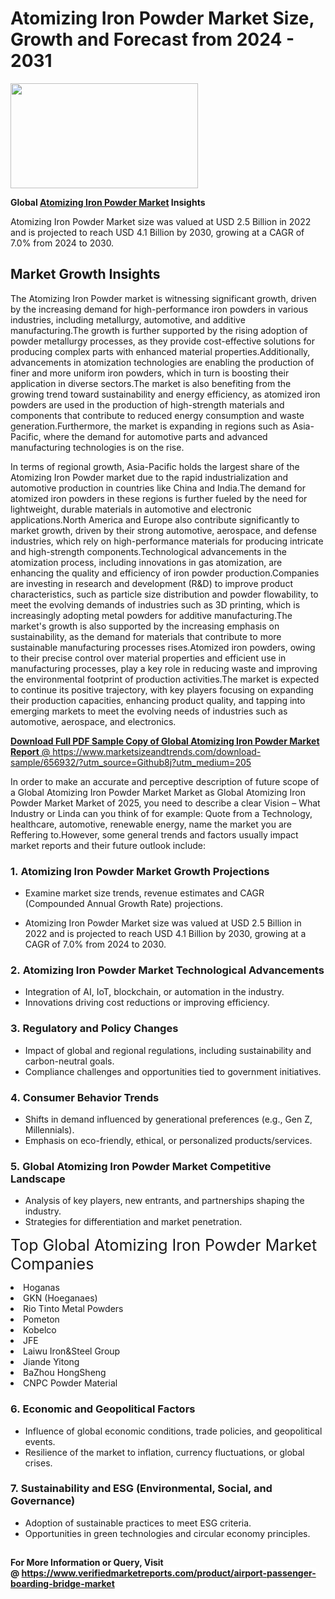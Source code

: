 <H1>Atomizing Iron Powder Market Size, Growth and Forecast from 2024 - 2031</H1><img class="aligncenter size-medium wp-image-584254" src="https://thirdeyenews.in/wp-content/uploads/2024/09/Global-Market-Research-300x168.jpeg" alt="" width="300" height="168" /><p><strong>Global&nbsp;<a href="https://www.marketsizeandtrends.com/download-sample/656932/?utm_source=Github8j?utm_medium=205">Atomizing Iron Powder Market</a> Insights</strong></p><p>Atomizing Iron Powder Market size was valued at USD 2.5 Billion in 2022 and is projected to reach USD 4.1 Billion by 2030, growing at a CAGR of 7.0% from 2024 to 2030.</p><p><h2>Market Growth Insights</h2> <p>The Atomizing Iron Powder market is witnessing significant growth, driven by the increasing demand for high-performance iron powders in various industries, including metallurgy, automotive, and additive manufacturing.The growth is further supported by the rising adoption of powder metallurgy processes, as they provide cost-effective solutions for producing complex parts with enhanced material properties.Additionally, advancements in atomization technologies are enabling the production of finer and more uniform iron powders, which in turn is boosting their application in diverse sectors.The market is also benefiting from the growing trend toward sustainability and energy efficiency, as atomized iron powders are used in the production of high-strength materials and components that contribute to reduced energy consumption and waste generation.Furthermore, the market is expanding in regions such as Asia-Pacific, where the demand for automotive parts and advanced manufacturing technologies is on the rise.<a href="#"></a></p> <p>In terms of regional growth, Asia-Pacific holds the largest share of the Atomizing Iron Powder market due to the rapid industrialization and automotive production in countries like China and India.The demand for atomized iron powders in these regions is further fueled by the need for lightweight, durable materials in automotive and electronic applications.North America and Europe also contribute significantly to market growth, driven by their strong automotive, aerospace, and defense industries, which rely on high-performance materials for producing intricate and high-strength components.Technological advancements in the atomization process, including innovations in gas atomization, are enhancing the quality and efficiency of iron powder production.Companies are investing in research and development (R&D) to improve product characteristics, such as particle size distribution and powder flowability, to meet the evolving demands of industries such as 3D printing, which is increasingly adopting metal powders for additive manufacturing.The market's growth is also supported by the increasing emphasis on sustainability, as the demand for materials that contribute to more sustainable manufacturing processes rises.Atomized iron powders, owing to their precise control over material properties and efficient use in manufacturing processes, play a key role in reducing waste and improving the environmental footprint of production activities.The market is expected to continue its positive trajectory, with key players focusing on expanding their production capacities, enhancing product quality, and tapping into emerging markets to meet the evolving needs of industries such as automotive, aerospace, and electronics.<a href="#"></p><p><span class=""><strong>Download Full PDF Sample Copy of Global Atomizing Iron Powder Market Report</strong> @ <a href="https://www.marketsizeandtrends.com/download-sample/656932/?utm_source=Github8j?utm_medium=205" target="_blank">https://www.marketsizeandtrends.com/download-sample/656932/?utm_source=Github8j?utm_medium=205</a></span></p><p>In order to make an accurate and perceptive description of future scope of a Global&nbsp;Atomizing Iron Powder Market Market as Global&nbsp;Atomizing Iron Powder Market Market of 2025, you need to describe a clear Vision &ndash; What Industry or Linda can you think of for example: Quote from a Technology, healthcare, automotive, renewable energy, name the market you are Reffering to.However, some general trends and factors usually impact market reports and their future outlook include:</p><h3>1.&nbsp;<strong>Atomizing Iron Powder Market Growth Projections</strong></h3><ul><li>Examine market size trends, revenue estimates and CAGR (Compounded Annual Growth Rate) projections.</li><li><p>Atomizing Iron Powder Market size was valued at USD 2.5 Billion in 2022 and is projected to reach USD 4.1 Billion by 2030, growing at a CAGR of 7.0% from 2024 to 2030.</p></li></ul><h3>2.&nbsp;<strong>Atomizing Iron Powder Market Technological Advancements</strong></h3><ul><li>Integration of AI, IoT, blockchain, or automation in the industry.</li><li>Innovations driving cost reductions or improving efficiency.</li></ul><h3>3.&nbsp;<strong>Regulatory and Policy Changes</strong></h3><ul><li>Impact of global and regional regulations, including sustainability and carbon-neutral goals.</li><li>Compliance challenges and opportunities tied to government initiatives.</li></ul><h3>4.&nbsp;<strong>Consumer Behavior Trends</strong></h3><ul><li>Shifts in demand influenced by generational preferences (e.g., Gen Z, Millennials).</li><li>Emphasis on eco-friendly, ethical, or personalized products/services.</li></ul><h3>5.&nbsp;<strong>Global Atomizing Iron Powder Market Competitive Landscape</strong></h3><ul><li>Analysis of key players, new entrants, and partnerships shaping the industry.</li><li>Strategies for differentiation and market penetration.</li></ul><p data-pm-slice="1 1 []"><span style="color: inherit; font-family: inherit; font-size: 25px;">Top Global Atomizing Iron Powder Market Companies</span></p><div class="" data-test-id=""><p><li> Hoganas</li><li> GKN (Hoeganaes)</li><li> Rio Tinto Metal Powders</li><li> Pometon</li><li> Kobelco</li><li> JFE</li><li> Laiwu Iron&Steel Group</li><li> Jiande Yitong</li><li> BaZhou HongSheng</li><li> CNPC Powder Material</li></p></div><h3>6.&nbsp;<strong>Economic and Geopolitical Factors</strong></h3><ul><li>Influence of global economic conditions, trade policies, and geopolitical events.</li><li>Resilience of the market to inflation, currency fluctuations, or global crises.</li></ul><h3>7.&nbsp;<strong>Sustainability and ESG (Environmental, Social, and Governance)</strong></h3><ul><li>Adoption of sustainable practices to meet ESG criteria.</li><li>Opportunities in green technologies and circular economy principles.</li></ul><h2><strong style="font-size: 14px;">For More Information or Query, Visit @&nbsp;</strong><a style="background-color: #ffffff; font-size: 14px;" href="https://www.marketsizeandtrends.com/report/atomizing-iron-powder-market/" target="_blank">https://www.verifiedmarketreports.com/product/airport-passenger-boarding-bridge-market</a></h2>